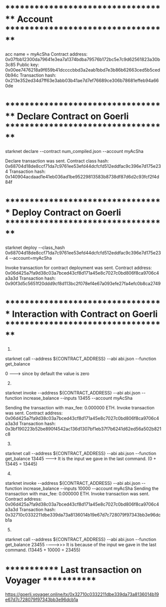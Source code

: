 # **********************************  Account **********************************
acc name = myAcSha
Contract address: 0x07fbb12300da79641e3ea7a1374bdba79576b172bc5e7c9d62561823a30b3c85
Public key: 0x00ee7476218a9f659b41dccccbbd3a2eab1bbd7e3b86b62663ced5b5ced0b94c
Transaction hash: 0x213e352ed34d7ff63e3abb03b41ae7d7ef76689ce306b78681effeb94a660de


# **********************************  Declare Contract on Goerli **********************************
starknet declare --contract num_compiled.json --account myAcSha

Declare transaction was sent.
Contract class hash: 0x68704d18de8ccf71da7c9761ee53efd44dcfcfd512eddfac9c396e7d175e234
Transaction hash: 0x140904acdaad1e41eb036ad1be95229813583b8738df87d6d2c93fcf2f4d84f

# *********************************   Deploy Contract on Goerli   **********************************
starknet deploy --class_hash 0x68704d18de8ccf71da7c9761ee53efd44dcfcfd512eddfac9c396e7d175e234 --account=myAcSha

Invoke transaction for contract deployment was sent.
Contract address: 0x06d425a7fa9d38c03a7bced43cf8d171a45e8c7027c0bd806f8ca9706c4a3a3d
Transaction hash: 0x90f3d5c5651f20ddd9cf8d113bc2f078ef4e67a093efe27fa4efc0b8ca2749

# *********************************   Interaction with Contract on Goerli   **********************************
1)
starknet call --address ${CONTRACT_ADDRESS} --abi abi.json --function get_balance

0 ---> since by default the value is zero

2)
starknet invoke --address ${CONTRACT_ADDRESS} --abi abi.json --function increase_balance --inputs 13455 --account myAcSha

Sending the transaction with max_fee: 0.000000 ETH.
Invoke transaction was sent.
Contract address: 0x06d425a7fa9d38c03a7bced43cf8d171a45e8c7027c0bd806f8ca9706c4a3a3d
Transaction hash: 0x3bf190223b52be890f4542ac136d1307bf1eb37f7b6241d62ed56a502b821c8

3)
starknet call --address ${CONTRACT_ADDRESS} --abi abi.json --function get_balance
13445 ---> It is the input we gave in the last command. (0 + 13445 = 13445)

4)
starknet invoke --address ${CONTRACT_ADDRESS} --abi abi.json --function increase_balance --inputs 10000 --account myAcSha
Sending the transaction with max_fee: 0.000000 ETH.
Invoke transaction was sent.
Contract address: 0x06d425a7fa9d38c03a7bced43cf8d171a45e8c7027c0bd806f8ca9706c4a3a3d
Transaction hash: 0x32710c0332211dbe339da73a8136014b19e67d7c728079f97343bb3e96dcb1a

5)
starknet call --address ${CONTRACT_ADDRESS} --abi abi.json --function get_balance
23455 ---->>>  It is because of the input we gave in the last command. (13445 + 10000  = 23455)

# *********** Last transaction on Voyager *********** 
https://goerli.voyager.online/tx/0x32710c0332211dbe339da73a8136014b19e67d7c728079f97343bb3e96dcb1a